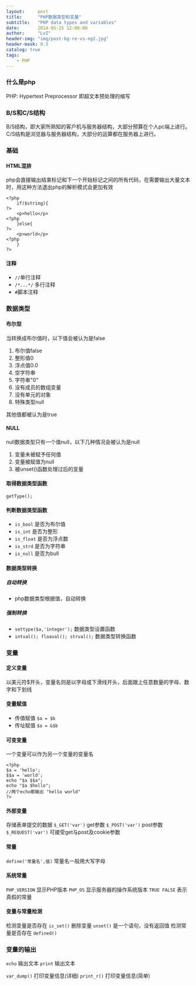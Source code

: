 ```yaml
---
layout:     post
title:      "PHP数据类型和变量"
subtitle:   "PHP data types and variables"
date:       2014-05-25 12:00:00
author:     "LvI"
header-img: "img/post-bg-re-vs-ng2.jpg"
header-mask: 0.3
catalog: true
tags:
    - PHP
---
```



### 什么是php

PHP: Hypertext Preprocessor 即超文本预处理的缩写

### B/S和C/S结构

B/S结构，即大家所熟知的客户机与服务器结构，大部分预算在个人pc端上进行。C/S结构是浏览器与服务器结构，大部分的运算都在服务器上进行。

### 基础

#### HTML混排

php会直接输出结束标记和下一个开始标记之间的所有代码，在需要输出大量文本时，用这种方法退出php的解析模式会更加有效

```
<?php
	if($string){
?>
	<p>hello</p>
<?php
	}else{
?>
	<p>world</p>
<?php
	}
?>
```

#### 注释

* `//`单行注释
* `/*...*/` 多行注释
* `#`脚本注释

### 数据类型

#### 布尔型

当转换成布尔值时，以下值会被认为是false
1. 布尔值false
2. 整形值0
3. 浮点值0.0
4. 空字符串
5. 字符串"0"
6. 没有成员的数组变量
7. 没有单元的对象
8. 特殊类型null

其他值都被认为是true

#### NULL

null数据类型只有一个值null，以下几种情况会被认为是null
1. 变量未被赋予任何值
2. 变量被赋值为null
3. 被unset()函数处理过后的变量

#### 取得数据类型函数

`getType();`

#### 判断数据类型函数

- `is_bool` 是否为布尔值
- `is_int`  是否为整形
- `is_float` 是否为浮点数
- `is_strd` 是否为字符串
- `is_null` 是否为bull

#### 数据类型转换

##### 自动转换

- php数据类型根据值，自动转换

##### 强制转换

- `settype($a,'integer');` 数据类型设置函数
- `intval(); floaval(); strval();` 数据类型转换函数

### 变量

#### 定义变量

以美元符$开头，变量名则是以字母或下滑线开头，后面跟上任意数量的字母、数字和下划线

#### 变量赋值

- 传值赋值 `$a = $b`
- 传址赋值 `$a = &$b`

#### 可变变量

一个变量可以作为另一个变量的变量名

```
<?php
$a = 'hello';
$$a = 'world';
echo "$a $$a"; 
echo "$a $hello";
//两个echo都输出 "hello world"
?>
```

#### 外部变量

存储表单提交的数据
`$_GET('var')`  get参数
`$_POST('var')` post参数
`$_REQUEST('var')` 可接受get与post及cookie参数

#### 常量

`define('常量名',值)` 常量名一般用大写字母

#### 系统常量

`PHP_VERSION` 显示PHP版本
`PHP_OS` 显示服务器的操作系统版本
`TRUE FALSE` 表示真假的常量

#### 变量与常量检测

检测变量是否存在
`is_set()`
删除变量
`unset()` 是一个语句，没有返回值
检测常量是否存在
`defined()`

### 变量的输出

`echo` 输出文本
`print` 输出文本

`var_dump()` 打印变量信息(详细)
`print_r()` 打印变量信息(简单)






